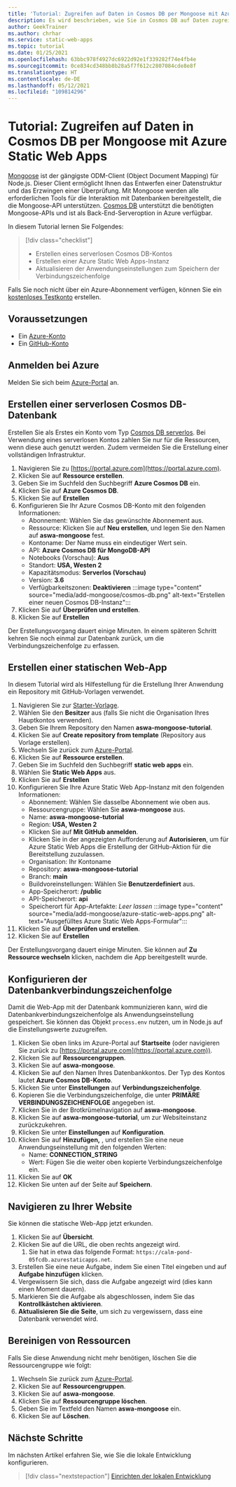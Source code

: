 ```yaml
---
title: 'Tutorial: Zugreifen auf Daten in Cosmos DB per Mongoose mit Azure Static Web Apps'
description: Es wird beschrieben, wie Sie in Cosmos DB auf Daten zugreifen, indem Sie Mongoose über eine Azure Static Web Apps-API-Funktion nutzen.
author: GeekTrainer
ms.author: chrhar
ms.service: static-web-apps
ms.topic: tutorial
ms.date: 01/25/2021
ms.openlocfilehash: 63bbc978f4927dc6922d92e1f339282f74e4fb4e
ms.sourcegitcommit: 0ce834cd348bb8b28a5f7f612c2807084cde8e8f
ms.translationtype: HT
ms.contentlocale: de-DE
ms.lasthandoff: 05/12/2021
ms.locfileid: "109814296"
---
```

# <a name="tutorial-access-data-in-cosmos-db-using-mongoose-with-azure-static-web-apps"></a>Tutorial: Zugreifen auf Daten in Cosmos DB per Mongoose mit Azure Static Web Apps

[Mongoose](https://mongoosejs.com/) ist der gängigste ODM-Client (Object Document Mapping) für Node.js. Dieser Client ermöglicht Ihnen das Entwerfen einer Datenstruktur und das Erzwingen einer Überprüfung. Mit Mongoose werden alle erforderlichen Tools für die Interaktion mit Datenbanken bereitgestellt, die die Mongoose-API unterstützen. [Cosmos DB](../cosmos-db/mongodb-introduction.md) unterstützt die benötigten Mongoose-APIs und ist als Back-End-Serveroption in Azure verfügbar.

In diesem Tutorial lernen Sie Folgendes:

> [!div class="checklist"]
> - Erstellen eines serverlosen Cosmos DB-Kontos
> - Erstellen einer Azure Static Web Apps-Instanz
> - Aktualisieren der Anwendungseinstellungen zum Speichern der Verbindungszeichenfolge

Falls Sie noch nicht über ein Azure-Abonnement verfügen, können Sie ein [kostenloses Testkonto](https://azure.microsoft.com/free/) erstellen.

## <a name="prerequisites"></a>Voraussetzungen

- Ein [Azure-Konto](https://azure.microsoft.com/free/)
- Ein [GitHub-Konto](https://github.com/join)

## <a name="sign-in-to-azure"></a>Anmelden bei Azure

Melden Sie sich beim [Azure-Portal](https://portal.azure.com) an.

## <a name="create-a-cosmos-db-serverless-database"></a>Erstellen einer serverlosen Cosmos DB-Datenbank

Erstellen Sie als Erstes ein Konto vom Typ [Cosmos DB serverlos](../cosmos-db/serverless.md). Bei Verwendung eines serverlosen Kontos zahlen Sie nur für die Ressourcen, wenn diese auch genutzt werden. Zudem vermeiden Sie die Erstellung einer vollständigen Infrastruktur.

1. Navigieren Sie zu [https://portal.azure.com](https://portal.azure.com).
2. Klicken Sie auf **Ressource erstellen**.
3. Geben Sie im Suchfeld den Suchbegriff **Azure Cosmos DB** ein.
4. Klicken Sie auf **Azure Cosmos DB**.
5. Klicken Sie auf **Erstellen**
6. Konfigurieren Sie Ihr Azure Cosmos DB-Konto mit den folgenden Informationen:
    - Abonnement: Wählen Sie das gewünschte Abonnement aus.
    - Ressource: Klicken Sie auf **Neu erstellen**, und legen Sie den Namen auf **aswa-mongoose** fest.
    - Kontoname: Der Name muss ein eindeutiger Wert sein.
    - API: **Azure Cosmos DB für MongoDB-API**
    - Notebooks (Vorschau): **Aus**
    - Standort: **USA, Westen 2**
    - Kapazitätsmodus: **Serverlos (Vorschau)**
    - Version: **3.6**
    - Verfügbarkeitszonen: **Deaktivieren**
:::image type="content" source="media/add-mongoose/cosmos-db.png" alt-text="Erstellen einer neuen Cosmos DB-Instanz":::
7. Klicken Sie auf **Überprüfen und erstellen**.
8. Klicken Sie auf **Erstellen**

Der Erstellungsvorgang dauert einige Minuten. In einem späteren Schritt kehren Sie noch einmal zur Datenbank zurück, um die Verbindungszeichenfolge zu erfassen.

## <a name="create-a-static-web-app"></a>Erstellen einer statischen Web-App

In diesem Tutorial wird als Hilfestellung für die Erstellung Ihrer Anwendung ein Repository mit GitHub-Vorlagen verwendet.

1. Navigieren Sie zur [Starter-Vorlage](https://github.com/login?return_to=/staticwebdev/mongoose-starter/generate).
2. Wählen Sie den **Besitzer** aus (falls Sie nicht die Organisation Ihres Hauptkontos verwenden).
3. Geben Sie Ihrem Repository den Namen **aswa-mongoose-tutorial**.
4. Klicken Sie auf **Create repository from template** (Repository aus Vorlage erstellen).
5. Wechseln Sie zurück zum [Azure-Portal](https://portal.azure.com).
6. Klicken Sie auf **Ressource erstellen**.
7. Geben Sie im Suchfeld den Suchbegriff **static web apps** ein.
8. Wählen Sie **Static Web Apps** aus.
9. Klicken Sie auf **Erstellen**
10. Konfigurieren Sie Ihre Azure Static Web App-Instanz mit den folgenden Informationen:
    - Abonnement: Wählen Sie dasselbe Abonnement wie oben aus.
    - Ressourcengruppe: Wählen Sie **aswa-mongoose** aus.
    - Name: **aswa-mongoose-tutorial**
    - Region: **USA, Westen 2**
    - Klicken Sie auf **Mit GitHub anmelden**.
    - Klicken Sie in der angezeigten Aufforderung auf **Autorisieren**, um für Azure Static Web Apps die Erstellung der GitHub-Aktion für die Bereitstellung zuzulassen.
    - Organisation: Ihr Kontoname
    - Repository: **aswa-mongoose-tutorial**
    - Branch: **main**
    - Buildvoreinstellungen: Wählen Sie **Benutzerdefiniert** aus.
    - App-Speicherort: **/public**
    - API-Speicherort: **api**
    - Speicherort für App-Artefakte: *Leer lassen*
    :::image type="content" source="media/add-mongoose/azure-static-web-apps.png" alt-text="Ausgefülltes Azure Static Web Apps-Formular":::
11. Klicken Sie auf **Überprüfen und erstellen**.
12. Klicken Sie auf **Erstellen**

Der Erstellungsvorgang dauert einige Minuten. Sie können auf **Zu Ressource wechseln** klicken, nachdem die App bereitgestellt wurde.

## <a name="configure-database-connection-string"></a>Konfigurieren der Datenbankverbindungszeichenfolge

Damit die Web-App mit der Datenbank kommunizieren kann, wird die Datenbankverbindungszeichenfolge als Anwendungseinstellung gespeichert. Sie können das Objekt `process.env` nutzen, um in Node.js auf die Einstellungswerte zuzugreifen.

1. Klicken Sie oben links im Azure-Portal auf **Startseite** (oder navigieren Sie zurück zu [https://portal.azure.com](https://portal.azure.com)).
2. Klicken Sie auf **Ressourcengruppen**.
3. Klicken Sie auf **aswa-mongoose**.
4. Klicken Sie auf den Namen Ihres Datenbankkontos. Der Typ des Kontos lautet **Azure Cosmos DB-Konto**.
5. Klicken Sie unter **Einstellungen** auf **Verbindungszeichenfolge**.
6. Kopieren Sie die Verbindungszeichenfolge, die unter **PRIMÄRE VERBINDUNGSZEICHENFOLGE** angegeben ist.
7. Klicken Sie in der Brotkrümelnavigation auf **aswa-mongoose**.
8. Klicken Sie auf **aswa-mongoose-tutorial**, um zur Websiteinstanz zurückzukehren.
9. Klicken Sie unter **Einstellungen** auf **Konfiguration**.
10. Klicken Sie auf **Hinzufügen,** , und erstellen Sie eine neue Anwendungseinstellung mit den folgenden Werten:
    - Name: **CONNECTION_STRING**
    - Wert: Fügen Sie die weiter oben kopierte Verbindungszeichenfolge ein.
11. Klicken Sie auf **OK**
12. Klicken Sie unten auf der Seite auf **Speichern**.

## <a name="navigate-to-your-site"></a>Navigieren zu Ihrer Website

Sie können die statische Web-App jetzt erkunden.

1. Klicken Sie auf **Übersicht**.
1. Klicken Sie auf die URL, die oben rechts angezeigt wird.
    1. Sie hat in etwa das folgende Format: `https://calm-pond-05fcdb.azurestaticapps.net`.
1. Erstellen Sie eine neue Aufgabe, indem Sie einen Titel eingeben und auf **Aufgabe hinzufügen** klicken.
1. Vergewissern Sie sich, dass die Aufgabe angezeigt wird (dies kann einen Moment dauern).
1. Markieren Sie die Aufgabe als abgeschlossen, indem Sie das **Kontrollkästchen aktivieren**.
1. **Aktualisieren Sie die Seite**, um sich zu vergewissern, dass eine Datenbank verwendet wird.

## <a name="clean-up-resources"></a>Bereinigen von Ressourcen

Falls Sie diese Anwendung nicht mehr benötigen, löschen Sie die Ressourcengruppe wie folgt:

1. Wechseln Sie zurück zum [Azure-Portal](https://portal.azure.com).
2. Klicken Sie auf **Ressourcengruppen**.
3. Klicken Sie auf **aswa-mongoose**.
4. Klicken Sie auf **Ressourcengruppe löschen**.
5. Geben Sie im Textfeld den Namen **aswa-mongoose** ein.
6. Klicken Sie auf **Löschen**.

## <a name="next-steps"></a>Nächste Schritte

Im nächsten Artikel erfahren Sie, wie Sie die lokale Entwicklung konfigurieren.
> [!div class="nextstepaction"]
> [Einrichten der lokalen Entwicklung](./local-development.md)

